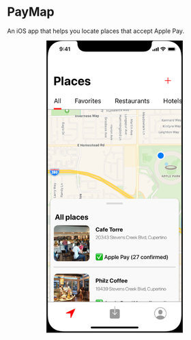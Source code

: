 # PayMap

An iOS app that helps you locate places that accept Apple Pay.

<p align="center"><img src="https://raw.githubusercontent.com/TheTylerJP/PayMap/develop/PayMap_WireFrame/PayMapSketch.png" width="320" alt="PayMap app"></p>